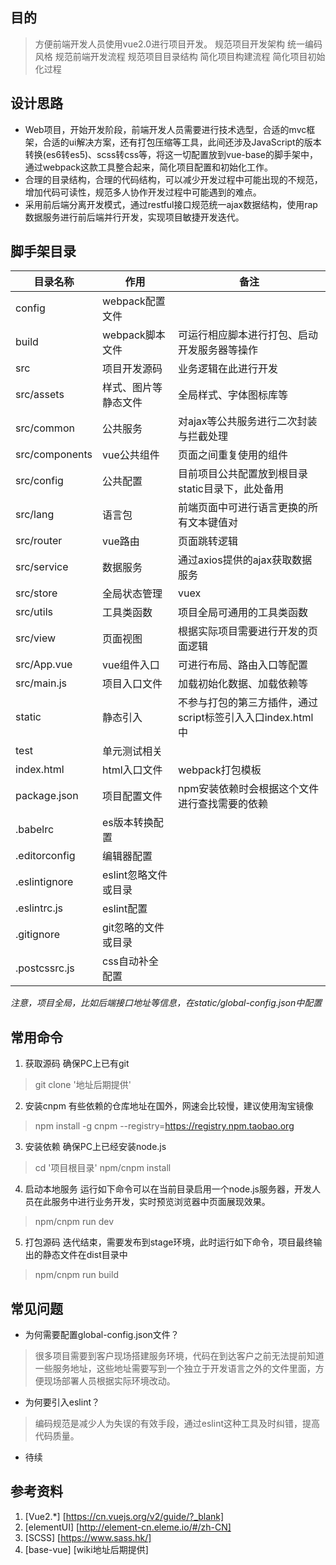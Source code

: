 
## 目的
> 方便前端开发人员使用vue2.0进行项目开发。
> 规范项目开发架构
> 统一编码风格
> 规范前端开发流程
> 规范项目目录结构
> 简化项目构建流程
> 简化项目初始化过程

## 设计思路
* Web项目，开始开发阶段，前端开发人员需要进行技术选型，合适的mvc框架，合适的ui解决方案，还有打包压缩等工具，此间还涉及JavaScript的版本转换(es6转es5)、scss转css等，将这一切配置放到vue-base的脚手架中，通过webpack这款工具整合起来，简化项目配置和初始化工作。
* 合理的目录结构，合理的代码结构，可以减少开发过程中可能出现的不规范，增加代码可读性，规范多人协作开发过程中可能遇到的难点。
* 采用前后端分离开发模式，通过restful接口规范统一ajax数据结构，使用rap数据服务进行前后端并行开发，实现项目敏捷开发迭代。

## 脚手架目录
| 目录名称 | 作用|备注|
| ---- | ---- | -----|
|config|webpack配置文件||
|build|webpack脚本文件|可运行相应脚本进行打包、启动开发服务器等操作|
|src| 项目开发源码|业务逻辑在此进行开发|
|src/assets|样式、图片等静态文件|全局样式、字体图标库等|
|src/common|公共服务| 对ajax等公共服务进行二次封装与拦截处理|
|src/components|vue公共组件|页面之间重复使用的组件|
|src/config|公共配置|目前项目公共配置放到根目录static目录下，此处备用|
|src/lang|语言包|前端页面中可进行语言更换的所有文本键值对|
|src/router|vue路由|页面跳转逻辑|
|src/service|数据服务|通过axios提供的ajax获取数据服务|
|src/store|全局状态管理|vuex|
|src/utils|工具类函数|项目全局可通用的工具类函数|
|src/view|页面视图|根据实际项目需要进行开发的页面逻辑|
|src/App.vue|vue组件入口|可进行布局、路由入口等配置|
|src/main.js|项目入口文件|加载初始化数据、加载依赖等|
|static|静态引入|不参与打包的第三方插件，通过script标签引入入口index.html中|
|test|单元测试相关||
|index.html|html入口文件|webpack打包模板|
|package.json|项目配置文件|npm安装依赖时会根据这个文件进行查找需要的依赖|
|.babelrc|es版本转换配置||
|.editorconfig|编辑器配置||
|.eslintignore|eslint忽略文件或目录||
|.eslintrc.js|eslint配置||
|.gitignore|git忽略的文件或目录||
|.postcssrc.js|css自动补全配置|||

*注意，项目全局，比如后端接口地址等信息，在static/global-config.json中配置*

## 常用命令
1. 获取源码
确保PC上已有git
> git clone '地址后期提供'

2. 安装cnpm
有些依赖的仓库地址在国外，网速会比较慢，建议使用淘宝镜像
> npm install -g cnpm --registry=https://registry.npm.taobao.org

3. 安装依赖
确保PC上已经安装node.js
> cd '项目根目录'
> npm/cnpm install

4. 启动本地服务
运行如下命令可以在当前目录启用一个node.js服务器，开发人员在此服务中进行业务开发，实时预览浏览器中页面展现效果。
> npm/cnpm run dev

5. 打包源码
迭代结束，需要发布到stage环境，此时运行如下命令，项目最终输出的静态文件在dist目录中
> npm/cnpm run build

## 常见问题
* 为何需要配置global-config.json文件？
> 很多项目需要到客户现场搭建服务环境，代码在到达客户之前无法提前知道一些服务地址，这些地址需要写到一个独立于开发语言之外的文件里面，方便现场部署人员根据实际环境改动。
* 为何要引入eslint？
> 编码规范是减少人为失误的有效手段，通过eslint这种工具及时纠错，提高代码质量。
* 待续

## 参考资料
1. [Vue2.*]	  [https://cn.vuejs.org/v2/guide/?_blank]
2. [elementUI]   [http://element-cn.eleme.io/#/zh-CN]
3. [SCSS]   [https://www.sass.hk/]
4. [base-vue]   [wiki地址后期提供]


